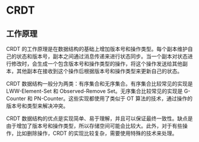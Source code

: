# CRDT

## 工作原理

CRDT 的工作原理是在数据结构的基础上增加版本号和操作类型。每个副本维护自己的状态和版本号，副本之间通过消息传递来进行状态同步。当一个副本对状态进行修改时，会生成一个包含版本号和操作类型的操作，将这个操作发送给其他副本，其他副本在接收到这个操作后根据版本号和操作类型来更新自己的状态。

CRDT 数据结构一般分为两类：有序集合和无序集合。有序集合比较常见的实现是 LWW-Element-Set 和 Observed-Remove Set。无序集合比较常见的实现是 G-Counter 和 PN-Counter。这些实现都使用了类似于 OT 算法的技术，通过操作的版本号和类型来解决冲突。

CRDT 数据结构的优点是实现简单、易于理解，并且可以保证最终一致性。缺点是由于增加了版本号和操作类型，所以存储空间可能会比较大。此外，对于有些操作，比如删除操作，CRDT 的实现比较复杂，需要使用特殊的技术来处理。
